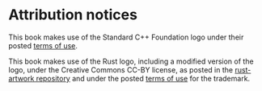 # Attribution notices

This book makes use of the Standard C++ Foundation logo under their posted
[terms of use](https://isocpp.org/home/terms-of-use).

This book makes use of the Rust logo, including a modified version of the logo,
under the Creative Commons CC-BY license, as posted in the [rust-artwork
repository](https://github.com/rust-lang/rust-artwork) and under the posted
[terms of use](https://rustfoundation.org/policy/rust-trademark-policy/) for the
trademark.
